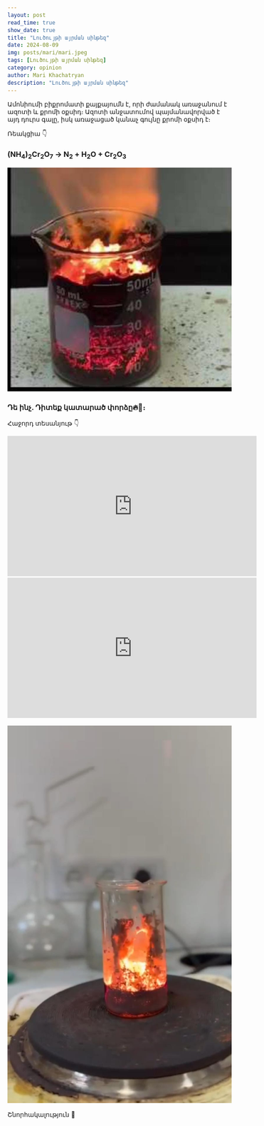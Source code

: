 ```yaml
---
layout: post
read_time: true
show_date: true
title: "Լուծույթի այրման սինթեզ"
date: 2024-08-09
img: posts/mari/mari.jpeg
tags: [Լուծույթի այրման սինթեզ]
category: opinion
author: Mari Khachatryan
description: "Լուծույթի այրման սինթեզ"
---
```


Ամոնիումի բիքրոմատի քայքայումն է, որի ժամանակ առաջանում է ազոտի և քրոմի օքսիդ։ Ազոտի անջատումով պայմանավորված է այդ դուրս գալը, իսկ առաջացած կանաչ գույնը քրոմի օքսիդ է։
   
Ռեակցիա 👇
   
### (NH<sub>4</sub>)<sub>2</sub>Cr<sub>2</sub>O<sub>7</sub> &rarr; N<sub>2</sub> + H<sub>2</sub>O + Cr<sub>2</sub>O<sub>3</sub>


![Լոգանքի Ռումբեր](./assets/img/posts/mari/mari_1.jpeg)


### Դե ինչ. Դիտեք կատարած փորձը🔥🤍։

Հաջորդ տեսանյութ 👇
 
<iframe width="560" height="315" src="https://www.youtube.com/embed/HjFI6eU5xyU" title="չստացված կադրեր" frameborder="0" allow="accelerometer; autoplay; clipboard-write; encrypted-media; gyroscope; picture-in-picture" allowfullscreen></iframe>

<iframe width="560" height="315" src="https://www.youtube.com/embed/l8McJSOtD_U" title="չստացված կադրեր" frameborder="0" allow="accelerometer; autoplay; clipboard-write; encrypted-media; gyroscope; picture-in-picture" allowfullscreen></iframe>

![Լոգանքի Ռումբեր](./assets/img/posts/mari/mari_2.jpeg)

Շնորհակալություն 🤍

